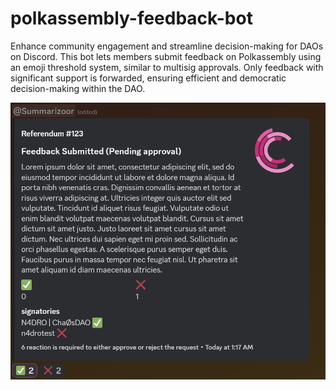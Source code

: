 # polkassembly-feedback-bot
Enhance community engagement and streamline decision-making for DAOs on Discord. This bot lets members submit feedback on Polkassembly using an emoji threshold system, similar to multisig approvals. Only feedback with significant support is forwarded, ensuring efficient and democratic decision-making within the DAO.

![img.png](bot/media/example-pending-approval.png)